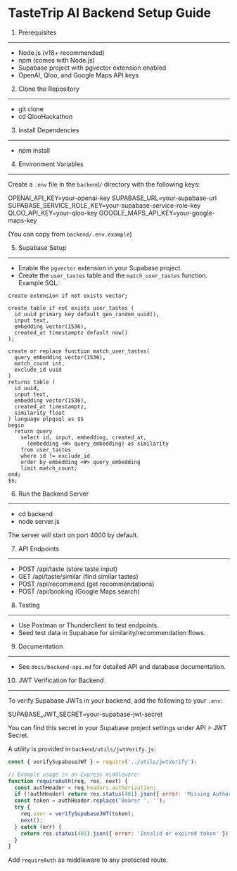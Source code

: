 TasteTrip AI Backend Setup Guide
===============================

1. Prerequisites
----------------
- Node.js (v18+ recommended)
- npm (comes with Node.js)
- Supabase project with pgvector extension enabled
- OpenAI, Qloo, and Google Maps API keys

2. Clone the Repository
-----------------------
- git clone <your-repo-url>
- cd QlooHackathon

3. Install Dependencies
----------------------
- npm install

4. Environment Variables
------------------------
Create a `.env` file in the `backend/` directory with the following keys:

OPENAI_API_KEY=your-openai-key
SUPABASE_URL=your-supabase-url
SUPABASE_SERVICE_ROLE_KEY=your-supabase-service-role-key
QLOO_API_KEY=your-qloo-key
GOOGLE_MAPS_API_KEY=your-google-maps-key

(You can copy from `backend/.env.example`)

5. Supabase Setup
-----------------
- Enable the `pgvector` extension in your Supabase project.
- Create the `user_tastes` table and the `match_user_tastes` function. Example SQL:

```
create extension if not exists vector;

create table if not exists user_tastes (
  id uuid primary key default gen_random_uuid(),
  input text,
  embedding vector(1536),
  created_at timestamptz default now()
);

create or replace function match_user_tastes(
  query_embedding vector(1536),
  match_count int,
  exclude_id uuid
)
returns table (
  id uuid,
  input text,
  embedding vector(1536),
  created_at timestamptz,
  similarity float
) language plpgsql as $$
begin
  return query
    select id, input, embedding, created_at,
      (embedding <#> query_embedding) as similarity
    from user_tastes
    where id != exclude_id
    order by embedding <#> query_embedding
    limit match_count;
end;
$$;
```

6. Run the Backend Server
------------------------
- cd backend
- node server.js

The server will start on port 4000 by default.

7. API Endpoints
----------------
- POST   /api/taste           (store taste input)
- GET    /api/taste/similar   (find similar tastes)
- POST   /api/recommend       (get recommendations)
- POST   /api/booking         (Google Maps search)

8. Testing
----------
- Use Postman or Thunderclient to test endpoints.
- Seed test data in Supabase for similarity/recommendation flows.

9. Documentation
----------------
- See `docs/backend-api.md` for detailed API and database documentation. 

10. JWT Verification for Backend
-------------------------------
To verify Supabase JWTs in your backend, add the following to your `.env`:

SUPABASE_JWT_SECRET=your-supabase-jwt-secret

You can find this secret in your Supabase project settings under API > JWT Secret.

A utility is provided in `backend/utils/jwtVerify.js`:

```js
const { verifySupabaseJWT } = require('../utils/jwtVerify');

// Example usage in an Express middleware:
function requireAuth(req, res, next) {
  const authHeader = req.headers.authorization;
  if (!authHeader) return res.status(401).json({ error: 'Missing Authorization header' });
  const token = authHeader.replace('Bearer ', '');
  try {
    req.user = verifySupabaseJWT(token);
    next();
  } catch (err) {
    return res.status(401).json({ error: 'Invalid or expired token' });
  }
}
```

Add `requireAuth` as middleware to any protected route. 